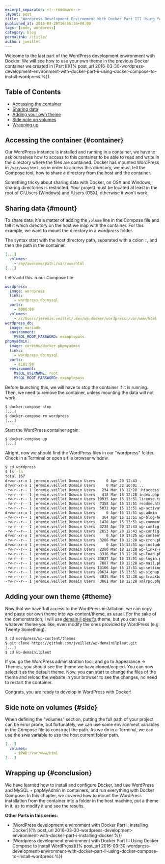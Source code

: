 ```yaml
---
excerpt_separator: <!--readmore-->
layout: post
title: 'Wordpress Development Environment With Docker Part III Using Your Own Wordpress Theme'
published_at: 2016-04-20T16:56:36+00:00
tags: [code, wordpress]
category: blog
permalink: /:title/
author: jveillet
---
```


Welcome to the last part of the WordPress development environment with
Docker. We will see how to use your own theme in the previous Docker container we created in [Part II]({% post_url 2016-03-30-wordpress-development-environment-with-docker-part-ii-using-docker-compose-to-install-wordpress %}).

<!--readmore-->

## Table of Contents

- [Accessing the container](#container)
- [Sharing data](#mount)
- [Adding your own theme](#theme)
- [Side note on volumes](#side)
- [Wrapping up](#conclusion)

## Accessing the container {#container}

Our WordPress instance is installed and running in a container, we have to ask ourselves how to access to this container to be able to read and write in the directory where the files are contained. Docker has mounted WordPress in `/var/www/html`, so in order to access this directory, we must tell the Compose tool, how to share a directory from the host and the container.

<div class="alert alert--warning">Something tricky about sharing data with Docker, on OSX and Windows, sharing directories is restricted. Your project must be located at least in the root of C:\Users (Windows) and /Users (OSX), otherwise it won't work.</div>

## Sharing data {#mount}

To share data, it's a matter of adding the `volume` line in the Compose file and tell it which directory on the host we map with the container.
For this example, we want to mount the directory in a _wordpress_ folder.

The syntax start with the host directory path, separated with a colon `:`, and then the path in the container.

```yaml
[...]
  volumes:
    - /my/awesome/path:/var/www/html
[...]
```

Let's add this in our Compose file:

```yaml
wordpress:
  image: wordpress
  links:
    - wordpress_db:mysql
  ports:
    - 8080:80
  volumes:
    - /c/Users/jeremie.veillet/.dev/wp-docker/wordpress:/var/www/html
wordpress_db:
  image: mariadb
  environment:
    MYSQL_ROOT_PASSWORD: examplepass
phpmyadmin:
  image: corbinu/docker-phpmyadmin
  links:
    - wordpress_db:mysql
  ports:
    - 8181:80
  environment:
    MYSQL_USERNAME: root
    MYSQL_ROOT_PASSWORD: examplepass
```

Before launching this, we will have to stop the container if it is running. Then, we need to remove the container, unless mounting the data will not work.

```bash
$ docker-compose stop
[...]
$ docker-compose rm wordpress
[...]
```

Start the WordPress container again:

```bash
$ docker-compose up
[...]
```

Alright, now we should find the WordPress files in our "wordpress" folder. Check in a Terminal or open a file browser window.

```bash
$ cd wordpress
$ ls -la
total 167
drwxr-xr-x 1 jeremie.veillet Domain Users     0 Apr 20 12:43 .
drwxr-xr-x 1 jeremie.veillet Domain Users     0 Mar 22 10:01 ..
-rw-r--r-- 1 jeremie.veillet Domain Users   234 Mar 18 12:28 .htaccess
-rw-r--r-- 1 jeremie.veillet Domain Users   418 Mar 18 12:28 index.php
-rw-r--r-- 1 jeremie.veillet Domain Users 19935 Apr 15 13:51 license.txt
-rw-r--r-- 1 jeremie.veillet Domain Users  7358 Apr 15 13:51 readme.html
-rw-r--r-- 1 jeremie.veillet Domain Users  5032 Apr 15 13:51 wp-activate.php
drwxr-xr-x 1 jeremie.veillet Domain Users     0 Apr 15 13:51 wp-admin
-rw-r--r-- 1 jeremie.veillet Domain Users   364 Apr 15 13:51 wp-blog-header.php
-rw-r--r-- 1 jeremie.veillet Domain Users  1476 Apr 15 13:51 wp-comments-post.php
-rw-r--r-- 1 jeremie.veillet Domain Users  3238 Apr 20 12:43 wp-config.php
-rw-r--r-- 1 jeremie.veillet Domain Users  2853 Apr 20 12:43 wp-config-sample.php
drwxr-xr-x 1 jeremie.veillet Domain Users     0 Apr 19 17:25 wp-content
-rw-r--r-- 1 jeremie.veillet Domain Users  3286 Mar 18 12:28 wp-cron.php
drwxr-xr-x 1 jeremie.veillet Domain Users     0 Apr 15 13:51 wp-includes
-rw-r--r-- 1 jeremie.veillet Domain Users  2380 Mar 18 12:28 wp-links-opml.php
-rw-r--r-- 1 jeremie.veillet Domain Users  3316 Mar 18 12:28 wp-load.php
-rw-r--r-- 1 jeremie.veillet Domain Users 33837 Apr 15 13:51 wp-login.php
-rw-r--r-- 1 jeremie.veillet Domain Users  7887 Mar 18 12:28 wp-mail.php
-rw-r--r-- 1 jeremie.veillet Domain Users 13106 Apr 15 13:51 wp-settings.php
-rw-r--r-- 1 jeremie.veillet Domain Users 28624 Apr 15 13:51 wp-signup.php
-rw-r--r-- 1 jeremie.veillet Domain Users  4035 Mar 18 12:28 wp-trackback.php
-rw-r--r-- 1 jeremie.veillet Domain Users  3061 Mar 18 12:28 xmlrpc.php
```

## Adding your own theme {#theme}

Now that we have full access to the WordPress installation, we can copy and paste our own theme into wp-content/theme, as usual. For the sake of the demonstration, I will use [demain·il·pleut's](https://github.com/jveillet/wp-demainilpleut) theme, but you can use whatever theme you like, even modify the ones provided by WordPress (e.g: Twenty Something).

```bash
$ cd wordpress/wp-content/themes
$ git clone https://github.com/jveillet/wp-demainilpleut.git
[...]
$ cd wp-demainilpleut
```

If you go the WordPress administration tool, and go to Appearance -> Themes, you should see the theme we have cloned/copied. You can now select it as the default theme. Now, you can start to change the files of the theme and reload the website in your browser to see the changes, no need to restart the container.

Congrats, you are ready to develop in WordPress with Docker!

## Side note on volumes {#side}

When defining the "volumes" section, putting the full path of your project can be error prone, but fortunately, we can use some environment
variables in the Compose file to construct the path. As we do in a Terminal, we can use the `$PWD` variable to use the host current folder path.

```yaml
[...]
  volumes:
    - $PWD:/var/www/html
[...]
```

## Wrapping up {#conclusion}

We have learned how to install and configure Docker, and use WordPress and MySQL + phpMyAdmin in containers, and run everything with Docker Compose.
In this chapter, we covered how to mount the WordPress installation from the container into a folder in the host machine, put a theme in it, as to modify it and see the results.

**Other Parts in this series:**

- [WordPress development environment with Docker Part I: installing Docker]({% post_url 2016-03-30-wordpress-development-environment-with-docker-part-i-installing-docker %})
- [Wordpress development environment with Docker Part II: Using Docker Compose to install WordPress]({% post_url 2016-03-30-wordpress-development-environment-with-docker-part-ii-using-docker-compose-to-install-wordpress %})
